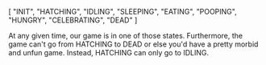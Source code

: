 [
"INIT",
"HATCHING",
"IDLING",
"SLEEPING",
"EATING",
"POOPING",
"HUNGRY",
"CELEBRATING",
"DEAD"
]

At any given time, our game is in one of those states.
Furthermore, the game can't go from HATCHING to DEAD or else you'd have a pretty morbid and unfun game.
Instead, HATCHING can only go to IDLING.
